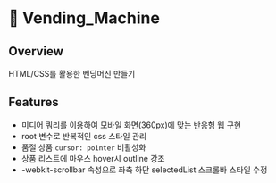 # 🥤 Vending_Machine
## Overview
HTML/CSS를 활용한 벤딩머신 만들기

## Features
- 미디어 쿼리를 이용하여 모바일 화면(360px)에 맞는 반응형 웹 구현
- root 변수로 반복적인 css 스타일 관리
- 품절 상품 `cursor: pointer` 비활성화
- 상품 리스트에 마우스 hover시 outline 강조
- -webkit-scrollbar 속성으로 좌측 하단 selectedList 스크롤바 스타일 수정

